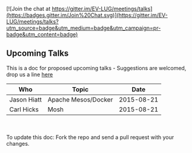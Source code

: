 [![Join the chat at https://gitter.im/EV-LUG/meetings/talks](https://badges.gitter.im/Join%20Chat.svg)](https://gitter.im/EV-LUG/meetings/talks?utm_source=badge&utm_medium=badge&utm_campaign=pr-badge&utm_content=badge)

## Upcoming Talks
This is a doc for proposed upcoming talks - Suggestions are welcomed, drop us a line [here](https://gitter.im/EV-LUG/meetings/talks)

| Who               |  Topic                |  Date       |
|-------------------|-----------------------|-------------|
| Jason Hiatt       |  Apache Mesos/Docker  | 2015-08-21  |
| Carl Hicks        |  Mosh                 | 2015-08-21  |

<br>
<br>
To update this doc:  
Fork the repo and send a pull request with your changes.
